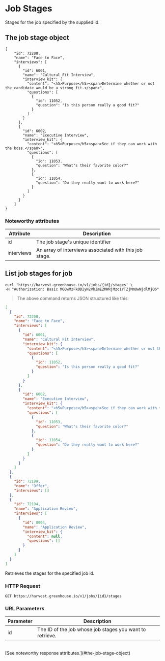 # Job Stages

Stages for the job specified by the supplied id.

## The job stage object

```
{
	"id": 72200,
	"name": "Face to Face",
	"interviews": [
	  {
	    "id": 6001,
	    "name": "Cultural Fit Interview",
	    "interview_kit": {
	      "content": "<h5>Purpose</h5><span>Determine whether or not the candidate would be a strong fit.</span>",
	      "questions": [
	        {
	          "id": 11052,
	          "question": "Is this person really a good fit?"
	        }
	      ]
	    }
	  },
	  {
	    "id": 6002,
	    "name": "Executive Interview",
	    "interview_kit": {
	      "content": "<h5>Purpose</h5><span>See if they can work with the boss.</span>",
	      "questions": [
	        {
	          "id": 11053,
	          "question": "What's their favorite color?"
	        },
	        {
	          "id": 11054,
	          "question": "Do they really want to work here?"
	        }
	      ]
	    }
	  }
	]
}
```

### Noteworthy attributes

| Attribute | Description |
|-----------|-------------|
| id | The job stage's unique identifier |
| interviews | An array of interviews associated with this job stage.

## List job stages for job

```shell
curl 'https://harvest.greenhouse.io/v1/jobs/{id}/stages' \
-H "Authorization: Basic MGQwMzFkODIyN2VhZmE2MWRjMzc1YTZjMmUwNjdlMjQ6"
```

> The above command returns JSON structured like this:

```json
[
  {
    "id": 72200,
    "name": "Face to Face",
    "interviews": [
      {
        "id": 6001,
        "name": "Cultural Fit Interview",
        "interview_kit": {
          "content": "<h5>Purpose</h5><span>Determine whether or not the candidate would be a strong fit.</span>",
          "questions": [
            {
              "id": 11052,
              "question": "Is this person really a good fit?"
            }
          ]
        }
      },
      {
        "id": 6002,
        "name": "Executive Interview",
        "interview_kit": {
          "content": "<h5>Purpose</h5><span>See if they can work with the boss.</span>",
          "questions": [
            {
              "id": 11053,
              "question": "What's their favorite color?"
            },
            {
              "id": 11054,
              "question": "Do they really want to work here?"
            }
          ]
        }
      }
    ]
  },
  {
    "id": 72199,
    "name": "Offer",
    "interviews": []
  },
  {
    "id": 72194,
    "name": "Application Review",
    "interviews": [
      {
        "id": 8004,
        "name": "Application Review",
        "interview_kit": {
          "content": null,
          "questions": []
        }
      }
    ]
  }
]
```

Retrieves the stages for the specified job id.

### HTTP Request

`GET https://harvest.greenhouse.io/v1/jobs/{id}/stages`

### URL Parameters

Parameter | Description
--------- | -----------
id | The ID of the job whose job stages you want to retrieve.

<br>
[See noteworthy response attributes.](#the-job-stage-object)